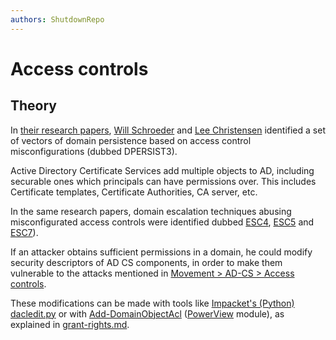 ```yaml
---
authors: ShutdownRepo
---
```


# Access controls

## Theory

In [their research papers](https://posts.specterops.io/certified-pre-owned-d95910965cd2), [Will Schroeder](https://twitter.com/harmj0y) and [Lee Christensen](https://twitter.com/tifkin_) identified a set of vectors of domain persistence based on access control misconfigurations (dubbed DPERSIST3). 

Active Directory Certificate Services add multiple objects to AD, including securable ones which principals can have permissions over. This includes Certificate templates, Certificate Authorities, CA server, etc.

In the same research papers, domain escalation techniques abusing misconfigurated access controls were identified dubbed [ESC4](https://posts.specterops.io/certified-pre-owned-d95910965cd2#7c4b), [ESC5](https://posts.specterops.io/certified-pre-owned-d95910965cd2#0a38) and [ESC7](https://posts.specterops.io/certified-pre-owned-d95910965cd2#fdbf)).

If an attacker obtains sufficient permissions in a domain, he could modify security descriptors of AD CS components, in order to make them vulnerable to the attacks mentioned in [Movement > AD-CS > Access controls](../../movement/adcs/access-controls.md).

These modifications can be made with tools like [Impacket's (Python) dacledit.py](https://github.com/fortra/impacket/pull/1291) or with [Add-DomainObjectAcl](https://powersploit.readthedocs.io/en/latest/Recon/Add-DomainObjectAcl/) ([PowerView](https://github.com/PowerShellMafia/PowerSploit/blob/dev/Recon/PowerView.ps1) module), as explained in [grant-rights.md](../../movement/dacl/grant-rights.md).
